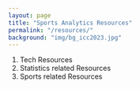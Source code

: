 ```yaml
---
layout: page
title: "Sports Analytics Resources"
permalink: "/resources/"
background: "img/bg_icc2023.jpg"
---
```


1. Tech Resources
2. Statistics related Resources
3. Sports related Resources


